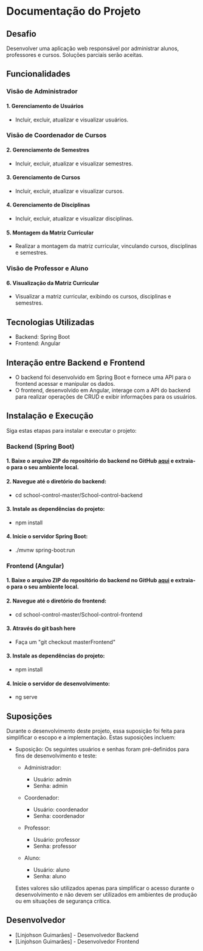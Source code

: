 # Documentação do Projeto

## Desafio
Desenvolver uma aplicação web responsável por administrar alunos, professores e cursos. Soluções parciais serão aceitas.

## Funcionalidades

### Visão de Administrador

#### 1. Gerenciamento de Usuários
- Incluir, excluir, atualizar e visualizar usuários.

### Visão de Coordenador de Cursos

#### 2. Gerenciamento de Semestres
- Incluir, excluir, atualizar e visualizar semestres.

#### 3. Gerenciamento de Cursos
- Incluir, excluir, atualizar e visualizar cursos.

#### 4. Gerenciamento de Disciplinas
- Incluir, excluir, atualizar e visualizar disciplinas.

#### 5. Montagem da Matriz Curricular
- Realizar a montagem da matriz curricular, vinculando cursos, disciplinas e semestres.

### Visão de Professor e Aluno

#### 6. Visualização da Matriz Curricular
- Visualizar a matriz curricular, exibindo os cursos, disciplinas e semestres.

## Tecnologias Utilizadas

- Backend: Spring Boot
- Frontend: Angular

## Interação entre Backend e Frontend

- O backend foi desenvolvido em Spring Boot e fornece uma API para o frontend acessar e manipular os dados.
- O frontend, desenvolvido em Angular, interage com a API do backend para realizar operações de CRUD e exibir informações para os usuários.

## Instalação e Execução

Siga estas etapas para instalar e executar o projeto:

### Backend (Spring Boot)

#### 1. Baixe o arquivo ZIP do repositório do backend no GitHub [aqui](https://github.com/Linjohson/school-control/archive/master.zip) e extraia-o para o seu ambiente local.

#### 2. Navegue até o diretório do backend:
  - cd school-control-master/School-control-backend
#### 3. Instale as dependências do projeto:
  - npm install
#### 4. Inicie o servidor Spring Boot:
  - ./mvnw spring-boot:run
   
### Frontend (Angular)
#### 1. Baixe o arquivo ZIP do repositório do backend no GitHub [aqui](https://github.com/Linjohson/school-control/archive/master.zip) e extraia-o para o seu ambiente local.
#### 2. Navegue até o diretório do frontend:
  - cd school-control-master/School-control-frontend
#### 3. Através do git bash here
  - Faça um "git checkout masterFrontend"
#### 3. Instale as dependências do projeto:
  - npm install
#### 4. Inicie o servidor de desenvolvimento:
  - ng serve

## Suposições
Durante o desenvolvimento deste projeto, essa suposição foi feita para simplificar o escopo e a implementação. Estas suposições incluem:

- Suposição: Os seguintes usuários e senhas foram pré-definidos para fins de desenvolvimento e teste:
  - Administrador: 
    - Usuário: admin
    - Senha: admin

  - Coordenador: 
    - Usuário: coordenador
    - Senha: coordenador

  - Professor: 
    - Usuário: professor
    - Senha: professor

  - Aluno: 
    - Usuário: aluno
    - Senha: aluno

  Estes valores são utilizados apenas para simplificar o acesso durante o desenvolvimento e não devem ser utilizados em ambientes de produção ou em situações de segurança crítica.


## Desenvolvedor

- [Linjohson Guimarães] - Desenvolvedor Backend
- [Linjohson Guimarães] - Desenvolvedor Frontend

